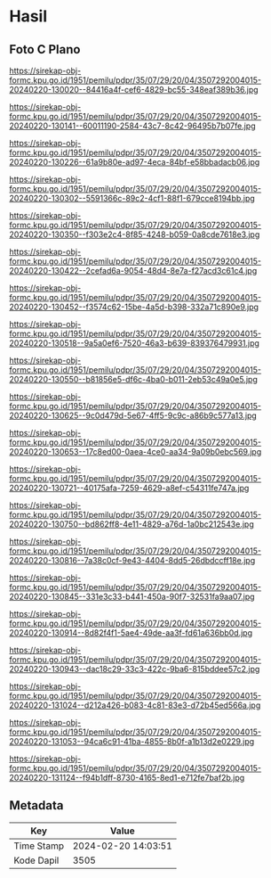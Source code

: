 # Hasil

## Foto C Plano

https://sirekap-obj-formc.kpu.go.id/1951/pemilu/pdpr/35/07/29/20/04/3507292004015-20240220-130020--84416a4f-cef6-4829-bc55-348eaf389b36.jpg

https://sirekap-obj-formc.kpu.go.id/1951/pemilu/pdpr/35/07/29/20/04/3507292004015-20240220-130141--60011190-2584-43c7-8c42-96495b7b07fe.jpg

https://sirekap-obj-formc.kpu.go.id/1951/pemilu/pdpr/35/07/29/20/04/3507292004015-20240220-130226--61a9b80e-ad97-4eca-84bf-e58bbadacb06.jpg

https://sirekap-obj-formc.kpu.go.id/1951/pemilu/pdpr/35/07/29/20/04/3507292004015-20240220-130302--5591366c-89c2-4cf1-88f1-679cce8194bb.jpg

https://sirekap-obj-formc.kpu.go.id/1951/pemilu/pdpr/35/07/29/20/04/3507292004015-20240220-130350--f303e2c4-8f85-4248-b059-0a8cde7618e3.jpg

https://sirekap-obj-formc.kpu.go.id/1951/pemilu/pdpr/35/07/29/20/04/3507292004015-20240220-130422--2cefad6a-9054-48d4-8e7a-f27acd3c61c4.jpg

https://sirekap-obj-formc.kpu.go.id/1951/pemilu/pdpr/35/07/29/20/04/3507292004015-20240220-130452--f3574c62-15be-4a5d-b398-332a71c890e9.jpg

https://sirekap-obj-formc.kpu.go.id/1951/pemilu/pdpr/35/07/29/20/04/3507292004015-20240220-130518--9a5a0ef6-7520-46a3-b639-839376479931.jpg

https://sirekap-obj-formc.kpu.go.id/1951/pemilu/pdpr/35/07/29/20/04/3507292004015-20240220-130550--b81856e5-df6c-4ba0-b011-2eb53c49a0e5.jpg

https://sirekap-obj-formc.kpu.go.id/1951/pemilu/pdpr/35/07/29/20/04/3507292004015-20240220-130625--9c0d479d-5e67-4ff5-9c9c-a86b9c577a13.jpg

https://sirekap-obj-formc.kpu.go.id/1951/pemilu/pdpr/35/07/29/20/04/3507292004015-20240220-130653--17c8ed00-0aea-4ce0-aa34-9a09b0ebc569.jpg

https://sirekap-obj-formc.kpu.go.id/1951/pemilu/pdpr/35/07/29/20/04/3507292004015-20240220-130721--40175afa-7259-4629-a8ef-c54311fe747a.jpg

https://sirekap-obj-formc.kpu.go.id/1951/pemilu/pdpr/35/07/29/20/04/3507292004015-20240220-130750--bd862ff8-4e11-4829-a76d-1a0bc212543e.jpg

https://sirekap-obj-formc.kpu.go.id/1951/pemilu/pdpr/35/07/29/20/04/3507292004015-20240220-130816--7a38c0cf-9e43-4404-8dd5-26dbdccff18e.jpg

https://sirekap-obj-formc.kpu.go.id/1951/pemilu/pdpr/35/07/29/20/04/3507292004015-20240220-130845--331e3c33-b441-450a-90f7-32531fa9aa07.jpg

https://sirekap-obj-formc.kpu.go.id/1951/pemilu/pdpr/35/07/29/20/04/3507292004015-20240220-130914--8d82f4f1-5ae4-49de-aa3f-fd61a636bb0d.jpg

https://sirekap-obj-formc.kpu.go.id/1951/pemilu/pdpr/35/07/29/20/04/3507292004015-20240220-130943--dac18c29-33c3-422c-9ba6-815bddee57c2.jpg

https://sirekap-obj-formc.kpu.go.id/1951/pemilu/pdpr/35/07/29/20/04/3507292004015-20240220-131024--d212a426-b083-4c81-83e3-d72b45ed566a.jpg

https://sirekap-obj-formc.kpu.go.id/1951/pemilu/pdpr/35/07/29/20/04/3507292004015-20240220-131053--94ca6c91-41ba-4855-8b0f-a1b13d2e0229.jpg

https://sirekap-obj-formc.kpu.go.id/1951/pemilu/pdpr/35/07/29/20/04/3507292004015-20240220-131124--f94b1dff-8730-4165-8ed1-e712fe7baf2b.jpg


## Metadata

| Key        | Value               |
| ---------- | ------------------- |
| Time Stamp | 2024-02-20 14:03:51 |
| Kode Dapil | 3505                |



